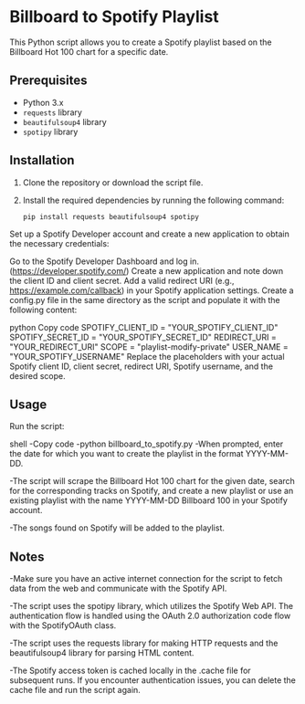 # Billboard to Spotify Playlist

This Python script allows you to create a Spotify playlist based on the Billboard Hot 100 chart for a specific date.

## Prerequisites

- Python 3.x
- `requests` library
- `beautifulsoup4` library
- `spotipy` library

## Installation

1. Clone the repository or download the script file.

2. Install the required dependencies by running the following command:

   ```shell
   pip install requests beautifulsoup4 spotipy
Set up a Spotify Developer account and create a new application to obtain the necessary credentials:

Go to the Spotify Developer Dashboard and log in. (https://developer.spotify.com/)
Create a new application and note down the client ID and client secret.
Add a valid redirect URI (e.g., https://example.com/callback) in your Spotify application settings.
Create a config.py file in the same directory as the script and populate it with the following content:

python
Copy code
SPOTIFY_CLIENT_ID = "YOUR_SPOTIFY_CLIENT_ID"
SPOTIFY_SECRET_ID = "YOUR_SPOTIFY_SECRET_ID"
REDIRECT_URI = "YOUR_REDIRECT_URI"
SCOPE = "playlist-modify-private"
USER_NAME = "YOUR_SPOTIFY_USERNAME"
Replace the placeholders with your actual Spotify client ID, client secret, redirect URI, Spotify username, and the desired scope.


## Usage
Run the script:

shell
-Copy code
-python billboard_to_spotify.py
-When prompted, enter the date for which you want to create the playlist in the format YYYY-MM-DD.

-The script will scrape the Billboard Hot 100 chart for the given date, search for the corresponding tracks on Spotify, and create a new playlist or use an existing playlist with the name YYYY-MM-DD Billboard 100 in your Spotify account.

-The songs found on Spotify will be added to the playlist.

## Notes
-Make sure you have an active internet connection for the script to fetch data from the web and communicate with the Spotify API.

-The script uses the spotipy library, which utilizes the Spotify Web API. The authentication flow is handled using the OAuth 2.0 authorization code flow with the SpotifyOAuth class.

-The script uses the requests library for making HTTP requests and the beautifulsoup4 library for parsing HTML content.

-The Spotify access token is cached locally in the .cache file for subsequent runs. If you encounter authentication issues, you can delete the cache file and run the script again.
